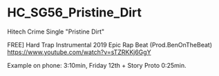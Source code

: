 # HC_SG56_Pristine_Dirt
Hitech Crime Single "Pristine Dirt"

FREE] Hard Trap Instrumental 2019 Epic Rap Beat (Prod.BenOnTheBeat)
https://www.youtube.com/watch?v=sTZRKKj6GgY

Example on phone: 3:10min, Friday 12th + Story Proto 0:25min.
